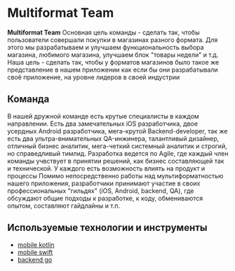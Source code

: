 # Multiformat Team

**Multiformat Team** Основная цель команды - сделать так, чтобы пользователи совершали покупки в магазинах разного формата. Для этого мы разрабатываем и улучшаем функциональность выбора магазина, любимого магазина, улучшаем блок "товары недели" и т.д. Наша цель - сделать так, чтобы у форматов магазинов было такое же представление в нашем приложении как если бы они разрабатывали своё приложение, на уровне лидеров в своей индустрии

## Команда

В нашей дружной команде есть крутые специалисты в каждом направлении. Есть два замечательных iOS разработчика, двое усердных Android разработчика, мега-крутой Backend-developer, так же есть два ультра-внимательных QA-инжинера, талантливый дизайнер, отличный бизнес аналитик, мега-четкий системный аналитик и строгий, но справедливый тимлид. 
Разработка ведется по Agile, где каждый член команды учвствует в принятии решений, как бизнес составляющей так и технической. У каждого есть возможность влиять на продукт и процессы 
Помимо непосредственно работы над мультиформатностью нашего приложения, разработчики принимают участие в  своих профессиональных "гильдях" (iOS, Android, backend, QA), где обсуждают общие подходы к разработке, к коду, обмениваются опытом, составляют гайдлайны и т.п.

## Используемые технологии и инструменты

* [mobile kotlin](../tech/kotlin.md)
* [mobile swift](../tech/swift.md)
* [backend go](../tech/golang.md)